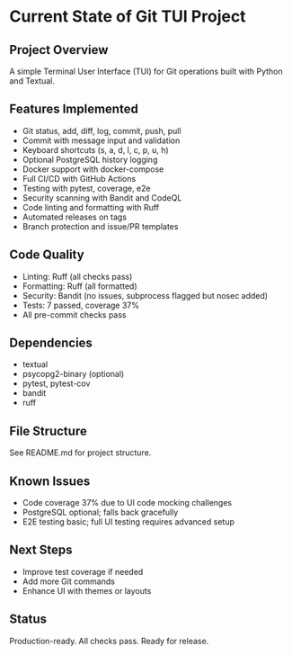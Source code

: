 # Current State of Git TUI Project

## Project Overview
A simple Terminal User Interface (TUI) for Git operations built with Python and Textual.

## Features Implemented
- Git status, add, diff, log, commit, push, pull
- Commit with message input and validation
- Keyboard shortcuts (s, a, d, l, c, p, u, h)
- Optional PostgreSQL history logging
- Docker support with docker-compose
- Full CI/CD with GitHub Actions
- Testing with pytest, coverage, e2e
- Security scanning with Bandit and CodeQL
- Code linting and formatting with Ruff
- Automated releases on tags
- Branch protection and issue/PR templates

## Code Quality
- Linting: Ruff (all checks pass)
- Formatting: Ruff (all formatted)
- Security: Bandit (no issues, subprocess flagged but nosec added)
- Tests: 7 passed, coverage 37%
- All pre-commit checks pass

## Dependencies
- textual
- psycopg2-binary (optional)
- pytest, pytest-cov
- bandit
- ruff

## File Structure
See README.md for project structure.

## Known Issues
- Code coverage 37% due to UI code mocking challenges
- PostgreSQL optional; falls back gracefully
- E2E testing basic; full UI testing requires advanced setup

## Next Steps
- Improve test coverage if needed
- Add more Git commands
- Enhance UI with themes or layouts

## Status
Production-ready. All checks pass. Ready for release.
